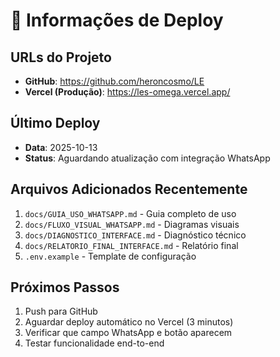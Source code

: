 # 🚀 Informações de Deploy

## URLs do Projeto

- **GitHub**: https://github.com/heroncosmo/LE
- **Vercel (Produção)**: https://les-omega.vercel.app/

## Último Deploy

- **Data**: 2025-10-13
- **Status**: Aguardando atualização com integração WhatsApp

## Arquivos Adicionados Recentemente

1. `docs/GUIA_USO_WHATSAPP.md` - Guia completo de uso
2. `docs/FLUXO_VISUAL_WHATSAPP.md` - Diagramas visuais
3. `docs/DIAGNOSTICO_INTERFACE.md` - Diagnóstico técnico
4. `docs/RELATORIO_FINAL_INTERFACE.md` - Relatório final
5. `.env.example` - Template de configuração

## Próximos Passos

1. Push para GitHub
2. Aguardar deploy automático no Vercel (3 minutos)
3. Verificar que campo WhatsApp e botão aparecem
4. Testar funcionalidade end-to-end

